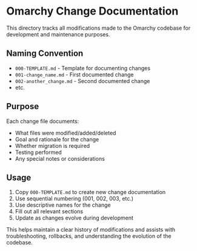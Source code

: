 # Omarchy Change Documentation

This directory tracks all modifications made to the Omarchy codebase for development and maintenance purposes.

## Naming Convention
- `000-TEMPLATE.md` - Template for documenting changes
- `001-change_name.md` - First documented change
- `002-another_change.md` - Second documented change
- etc.

## Purpose
Each change file documents:
- What files were modified/added/deleted
- Goal and rationale for the change
- Whether migration is required
- Testing performed
- Any special notes or considerations

## Usage
1. Copy `000-TEMPLATE.md` to create new change documentation
2. Use sequential numbering (001, 002, 003, etc.)
3. Use descriptive names for the change
4. Fill out all relevant sections
5. Update as changes evolve during development

This helps maintain a clear history of modifications and assists with troubleshooting, rollbacks, and understanding the evolution of the codebase.